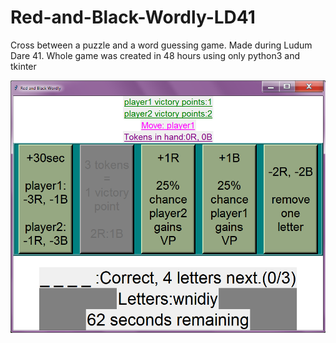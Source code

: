 # Red-and-Black-Wordly-LD41

Cross between a puzzle and a word guessing game. Made during Ludum Dare 41. Whole game was created in 48 hours using only python3 and tkinter

![](screenshot1.png)
